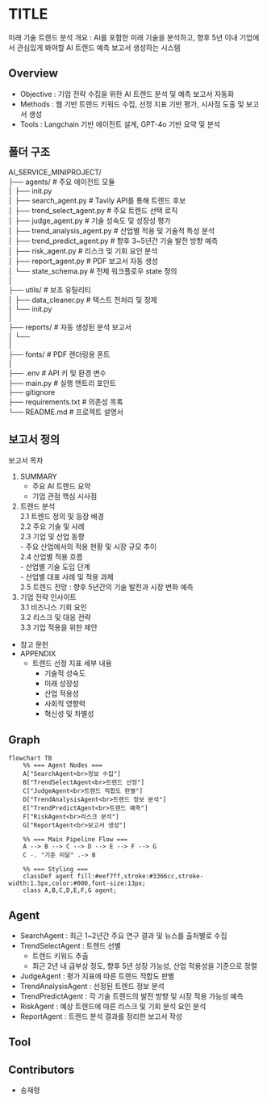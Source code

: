 # TITLE
미래 기술 트렌드 분석
개요 : AI를 포함한 미래 기술을 분석하고, 향후 5년 이내 기업에서 관심있게 봐야할 AI 트렌드 예측 보고서 생성하는 시스템

## Overview

- Objective : 기업 전략 수집을 위한 AI 트렌드 분석 및 예측 보고서 자동화
- Methods : 웹 기반 트렌드 키워드 수집, 선정 지표 기반 평가, 시사점 도출 및 보고서 생성
- Tools : Langchain 기반 에이전트 설계, GPT-4o 기반 요약 및 분석

## 폴더 구조
AI_SERVICE_MINIPROJECT/  
├── agents/ # 주요 에이전트 모듈  
│ ├── init.py  
│ ├── search_agent.py # Tavily API를 통해 트렌드 후보   
│ ├── trend_select_agent.py # 주요 트렌드 선택 로직  
│ ├── judge_agent.py # 기술 성숙도 및 성장성 평가  
│ ├── trend_analysis_agent.py # 산업별 적용 및 기술적 특성 분석  
│ ├── trend_predict_agent.py # 향후 3~5년간 기술 발전 방향 예측  
│ ├── risk_agent.py # 리스크 및 기회 요인 분석  
│ ├── report_agent.py # PDF 보고서 자동 생성  
│ └── state_schema.py # 전체 워크플로우 state 정의  
│  
├── utils/ # 보조 유틸리티  
│ ├── data_cleaner.py # 텍스트 전처리 및 정제  
│ └── init.py  
│  
├── reports/ # 자동 생성된 분석 보고서  
│ └──   
│  
├── fonts/ # PDF 렌더링용 폰트  
│  
├── .env # API 키 및 환경 변수  
├── main.py # 실행 엔트리 포인트  
├── gitignore  
├── requirements.txt # 의존성 목록  
└── README.md # 프로젝트 설명서  

## 보고서 정의  
보고서 목차
1. SUMMARY 
    - 주요 AI 트렌드 요약
    - 기업 관점 핵심 시사점
2. 트렌드 분석  
    2.1 트렌드 정의 및 등장 배경  
    2.2 주요 기술 및 사례  
    2.3 기업 및 산업 동향  
        - 주요 산업에서의 적용 현황 및 시장 규모 추이  
    2.4 산업별 적용 흐름  
        - 산업별 기술 도입 단계  
        - 산업별 대표 사례 및 적용 과제    
    2.5 트렌드 전망 : 향후 5년간의 기술 발전과 시장 변화 예측  
3. 기업 전략 인사이트   
    3.1 비즈니스 기회 요인  
    3.2 리스크 및 대응 전략  
    3.3 기업 적용을 위한 제안  
- 참고 문헌
- APPENDIX
  - 트렌드 선정 지표 세부 내용
    - 기술적 성숙도 
    - 미래 성장성
    - 산업 적용성
    - 사회적 영향력
    - 혁신성 및 차별성

## Graph
```mermaid
flowchart TB
    %% === Agent Nodes ===
    A["SearchAgent<br>정보 수집"]
    B["TrendSelectAgent<br>트렌드 선정"]
    C["JudgeAgent<br>트렌드 적합도 판별"]
    D["TrendAnalysisAgent<br>트렌드 정보 분석"]
    E["TrendPredictAgent<br>트렌드 예측"]
    F["RiskAgent<br>리스크 분석"]
    G["ReportAgent<br>보고서 생성"]

    %% === Main Pipeline Flow ===
    A --> B --> C --> D --> E --> F --> G
    C -. "기준 미달" .-> B

    %% === Styling ===
    classDef agent fill:#eef7ff,stroke:#3366cc,stroke-width:1.5px,color:#000,font-size:13px;
    class A,B,C,D,E,F,G agent;

```

## Agent
- SearchAgent : 최근 1~2년간 주요 연구 결과 및 뉴스를 출처별로 수집
- TrendSelectAgent : 트렌드 선별 
    - 트렌드 키워드 추출 
    - 최근 2년 내 급부상 정도, 향후 5년 성장 가능성, 산업 적용성을 기준으로 정렬
- JudgeAgent : 평가 지표에 따른 트렌드 적합도 판별
- TrendAnalysisAgent : 선정된 트렌드 정보 분석
- TrendPredictAgent : 각 기술 트렌드의 발전 방향 및 시장 적용 가능성 예측
- RiskAgent : 예상 트렌드에 따른 리스크 및 기회 분석 요인 분석
- ReportAgent : 트렌드 분석 결과를 정리한 보고서 작성


## Tool

## Contributors 
- 송재령
